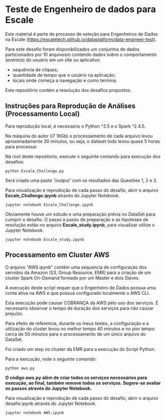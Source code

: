 # Teste de Engenheiro de dados para Escale

Este material é parte do processo de seleção para Engenheiros de Dados na Escale (https://escaletech.github.io/dataplatform/data-engineer-test). 

Para este desafio foram disponibilizados um conjuntos de dados particionados por 10 arquivosm contendo dados sobre o comportamento (eventos) do usuário em um site ou aplicativo.
- sequência de cliques;
- quantidade de tempo que o usuário na aplicação;
- locais onde começa a navegação e como termina.

Este repositório contém a resolução dos desafios propostos.

## Instruções para Reprodução de Análises (Processamento Local)
Para reprodução local, é necessario o Python ^3.5  e o Spark ^2.4.5.

Na máquina do autor (i7 16Gb) o processamento de cada arquivo levou aproximadamente 30 minutos, ou seja, o dataset todo levou quase 5 horas para processar.

Na root deste repositorio, execute o seguinte comando para execução dos desafios:

```python Escale_Challenge.py```

Será criado uma pasta '/output' com os resultados das Questões 1, 2 e 3.

Para visualização e reprodução de cada passo do desafio, abrir o arquivo **Escale_Challenge.ipynb** através do Jupyter Notebook.

```jupyter notebook Escale_Challenge.ipynb```

Obviamente houve um estudo e uma preparação prévia no DataSet para cumprir o desafio. O passo a passo de preparação e as hipoteses de resolução estão no arquivo **Escale_study.ipynb**, para visualizar utilize o Jupyter Notebook.

```jupyter notebook Escale_study.ipynb```


## Processamento em Cluster AWS 
O arquivo "AWS.ipynb" contém uma sequencia de configuração dos servidos da Amazon (S3, Group Resource, EMR) para a criação de um cluster Spark On-Demand formado por um Master e dois Slaves.

A execução deste script requer que o Engenheiro de Dados possua uma conta ativa na AWS e que possua configurado localmente o AWS CLI. 

Esta execução pode causar COBRANÇA da AWS pelo uso dos serviços. É necessario observar o tempo de duração dos serviços para não causar prejuízo. 

Para efeito de referencia, durante os meus testes, a configuração e a utilização do cluster levou no melhor tempo 40 minutos e no pior tempo cerca de 50 minutos para o processamento de um único arquivo do DataSet.

Foi criado um step no cluster da EMR para a execução do Script Python. 

Para a execução, rode o seguinte comando:

```python aws.py```

**O código aws.py além de criar todos os serviços necessários para execução, ao final, também remove todos os serviços. Sugere-se avaliar os passos através do Jupyter Notebook.**

Para visualização e reprodução de cada passo do desafio, abrir o arquivo desafio.ipynb através do Jupyter Notebook.

```jupyter notebook AWS.ipynb```
